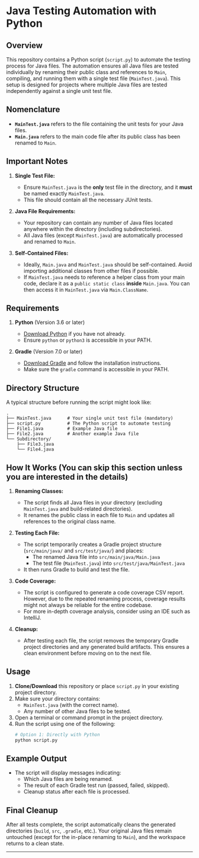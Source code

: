 # Java Testing Automation with Python

## Overview
This repository contains a Python script (`script.py`) to automate the testing process for Java files. The automation ensures all Java files are tested individually by renaming their public class and references to `Main`, compiling, and running them with a single test file (`MainTest.java`). This setup is designed for projects where multiple Java files are tested independently against a single unit test file.

## Nomenclature
- **`MainTest.java`** refers to the file containing the unit tests for your Java files.
- **`Main.java`** refers to the main code file after its public class has been renamed to `Main`.

## Important Notes
1. **Single Test File:**  
   - Ensure `MainTest.java` is the **only** test file in the directory, and it **must** be named exactly `MainTest.java`.  
   - This file should contain all the necessary JUnit tests.

2. **Java File Requirements:**  
   - Your repository can contain any number of Java files located anywhere within the directory (including subdirectories).  
   - All Java files (except `MainTest.java`) are automatically processed and renamed to `Main`.

3. **Self-Contained Files:**  
   - Ideally, `Main.java` and `MainTest.java` should be self-contained. Avoid importing additional classes from other files if possible.  
   - If `MainTest.java` needs to reference a helper class from your main code, declare it as a `public static class` **inside** `Main.java`. You can then access it in `MainTest.java` via `Main.ClassName`.


## Requirements
1. **Python** (Version 3.6 or later)  
   - [Download Python](https://www.python.org/downloads/) if you have not already.
   - Ensure `python` or `python3` is accessible in your PATH.

2. **Gradle** (Version 7.0 or later)  
   - [Download Gradle](https://gradle.org/releases/) and follow the installation instructions.
   - Make sure the `gradle` command is accessible in your PATH.

## Directory Structure
A typical structure before running the script might look like:

```
.
├── MainTest.java      # Your single unit test file (mandatory)
├── script.py          # The Python script to automate testing
├── File1.java         # Example Java file
├── File2.java         # Another example Java file
└── Subdirectory/
    ├── File3.java
    └── File4.java
```

## How It Works (You can skip this section unless you are interested in the details)
1. **Renaming Classes:**
   - The script finds all Java files in your directory (excluding `MainTest.java` and build-related directories).
   - It renames the public class in each file to `Main` and updates all references to the original class name.

2. **Testing Each File:**
   - The script temporarily creates a Gradle project structure (`src/main/java/` and `src/test/java/`) and places:
     - The renamed Java file into `src/main/java/Main.java`
     - The test file (`MainTest.java`) into `src/test/java/MainTest.java`
   - It then runs Gradle to build and test the file.

3. **Code Coverage:**
   - The script is configured to generate a code coverage CSV report. However, due to the repeated renaming process, coverage results might not always be reliable for the entire codebase.  
   - For more in-depth coverage analysis, consider using an IDE such as IntelliJ.

4. **Cleanup:**
   - After testing each file, the script removes the temporary Gradle project directories and any generated build artifacts. This ensures a clean environment before moving on to the next file.

## Usage
1. **Clone/Download** this repository or place `script.py` in your existing project directory.
2. Make sure your directory contains:
   - `MainTest.java` (with the correct name).
   - Any number of other Java files to be tested.
3. Open a terminal or command prompt in the project directory.
4. Run the script using one of the following:
   ```bash
   # Option 1: Directly with Python
   python script.py

   ```

## Example Output
- The script will display messages indicating:
  - Which Java files are being renamed.
  - The result of each Gradle test run (passed, failed, skipped).
  - Cleanup status after each file is processed.

## Final Cleanup
After all tests complete, the script automatically cleans the generated directories (`build`, `src`, `.gradle`, etc.). Your original Java files remain untouched (except for the in-place renaming to `Main`), and the workspace returns to a clean state.

---
